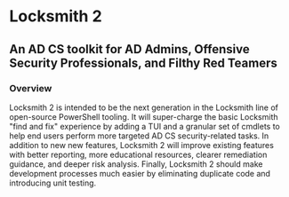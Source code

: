 # Locksmith 2
## An AD CS toolkit for AD Admins, Offensive Security Professionals, and Filthy Red Teamers

### Overview
Locksmith 2 is intended to be the next generation in the Locksmith line of open-source PowerShell tooling. It will super-charge the basic Locksmith "find and fix" experience by adding a TUI and a granular set of cmdlets to help end users perform more targeted AD CS security-related tasks. In addition to new new features, Locksmith 2 will improve existing features with better reporting, more educational resources, clearer remediation guidance, and deeper risk analysis. Finally, Locksmith 2 should make development processes much easier by eliminating duplicate code and introducing unit testing.
